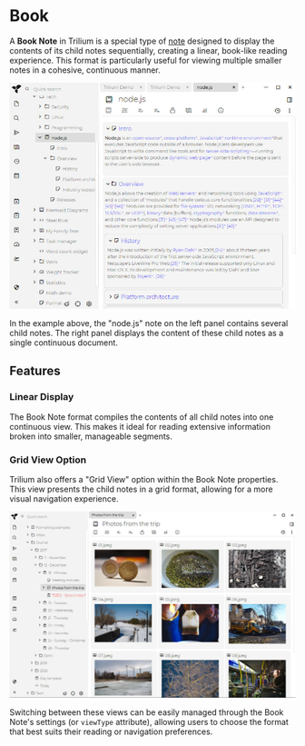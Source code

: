 # Book
A **Book Note** in Trilium is a special type of [note](../Basic%20Concepts%20and%20Features/Notes.md) designed to display the contents of its child notes sequentially, creating a linear, book-like reading experience. This format is particularly useful for viewing multiple smaller notes in a cohesive, continuous manner.

![](1_Book_image.png)

In the example above, the "node.js" note on the left panel contains several child notes. The right panel displays the content of these child notes as a single continuous document.

## Features

### Linear Display

The Book Note format compiles the contents of all child notes into one continuous view. This makes it ideal for reading extensive information broken into smaller, manageable segments.

### Grid View Option

Trilium also offers a "Grid View" option within the Book Note properties. This view presents the child notes in a grid format, allowing for a more visual navigation experience.

![](Book_image.png)

Switching between these views can be easily managed through the Book Note's settings (or `viewType` attribute), allowing users to choose the format that best suits their reading or navigation preferences.